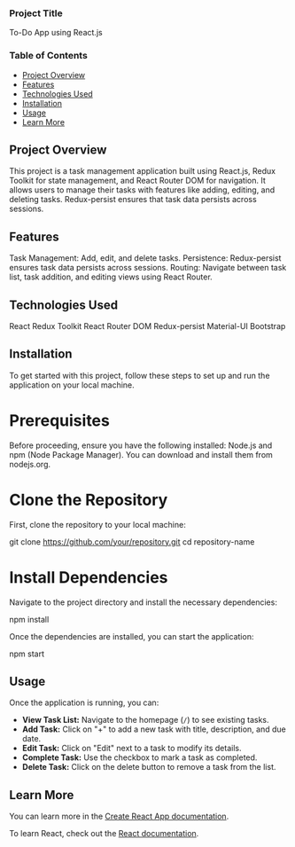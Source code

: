 ### Project Title
To-Do App using React.js

### Table of Contents

- [Project Overview](#project-overview)
- [Features](#features)
- [Technologies Used](#technologies-used)
- [Installation](#installation)
- [Usage](#usage)
- [Learn More](#learn-more)


## Project Overview
This project is a task management application built using React.js, Redux Toolkit for state management, and React Router DOM for navigation. It allows users to manage their tasks with features like adding, editing, and deleting tasks. Redux-persist ensures that task data persists across sessions.

## Features
Task Management: Add, edit, and delete tasks.
Persistence: Redux-persist ensures task data persists across sessions.
Routing: Navigate between task list, task addition, and editing views using React Router.

## Technologies Used
React
Redux Toolkit
React Router DOM
Redux-persist
Material-UI
Bootstrap

## Installation
To get started with this project, follow these steps to set up and run the application on your local machine.

# Prerequisites
Before proceeding, ensure you have the following installed:
Node.js and npm (Node Package Manager). You can download and install them from nodejs.org.

# Clone the Repository
First, clone the repository to your local machine:

git clone https://github.com/your/repository.git
cd repository-name

# Install Dependencies
Navigate to the project directory and install the necessary dependencies:

npm install

Once the dependencies are installed, you can start the application:

npm start

## Usage

Once the application is running, you can:

- **View Task List:** Navigate to the homepage (`/`) to see existing tasks.
- **Add Task:** Click on "+" to add a new task with title, description, and due date.
- **Edit Task:** Click on "Edit" next to a task to modify its details.
- **Complete Task:** Use the checkbox to mark a task as completed.
- **Delete Task:** Click on the delete button to remove a task from the list.

## Learn More

You can learn more in the [Create React App documentation](https://facebook.github.io/create-react-app/docs/getting-started).

To learn React, check out the [React documentation](https://reactjs.org/).

